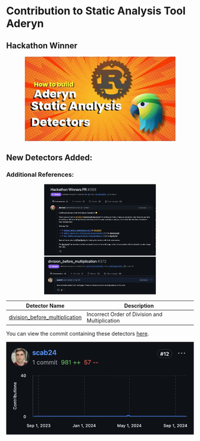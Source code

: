 # Contribution to Static Analysis Tool Aderyn
## Hackathon Winner

<p align="center">
<img width="405" alt="image" src="image/IAderyn.png">
</p>

## New Detectors Added:

### Additional References:


<p align="center">
  <a href="https://github.com/Cyfrin/aderyn/pull/388">
    <img src="image/HackatonW.png" width="300" alt="Twitter Post 1">
  </a>
  <a href="https://github.com/Cyfrin/aderyn/pull/372">
    <img src="image/Division.png" width="300" alt="Twitter Post 2">
  </a>
</p>

| Detector Name                         | Description                                                      |
|---------------------------------------|------------------------------------------------------------------|
| [division_before_multiplication](https://github.com/Cyfrin/aderyn/blob/dev/aderyn_core/src/detect/low/division_before_multiplication.rs)               | Incorrect Order of Division and Multiplication |

You can view the commit containing these detectors [here](https://github.com/Cyfrin/aderyn/pull/388).



<p align="center">
<img width="900" alt="image" src="image/CommitAderyn.png">
</p>
